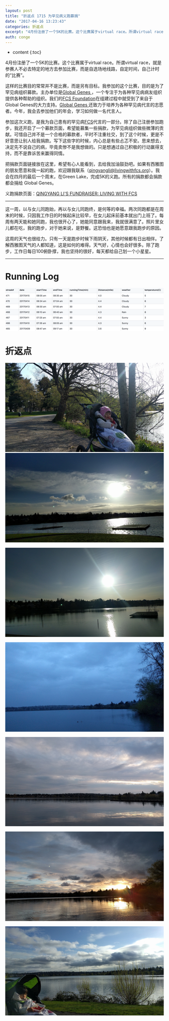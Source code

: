 ```yaml
---
layout: post
title: "折返点 1715 为罕见病义跑募捐"
date: "2017-04-16 13:23:43"
categories: 折返点
excerpt: "4月份注册了一个5K的比赛。这个比赛属于virtual race。所谓virtual race，就是参赛人不必去特定的地方去参加比赛，而是自选场..."
auth: conge
---
```

* content
{:toc}

4月份注册了一个5K的比赛。这个比赛属于virtual race。所谓virtual race，就是参赛人不必去特定的地方去参加比赛，而是自选场地线路，自定时间，自己计时的“比赛”。

这样的比赛目的常常并不是比赛，而是另有目标。我参加的这个比赛，目的是为了罕见病组织募款。主办单位是[Global Genes ](https://globalgenes.org/)，一个专注于为各种罕见病病友组织提供各种帮助的组织。我们的[FCS Foundation](http://www.livingwithfcs.org)在组建过程中就受到了来自于Global Genes的大力支持。[Global Genes ](https://globalgenes.org/)还致力于培养为各种罕见病代言的志愿者。今年，我会去参加他们的年会，学习如何做一名代言人。

参加这次义跑，是我为自己患有的罕见病[FCS](http://www.livingwithfcs.org)代言的一部分。除了自己注册参加跑步，我还开启了一个募款页面，希望能募集一些捐款，为罕见病组织做些微薄的贡献。可惜自己并不是一个合格的募款者，平时不注重社交，到了这个时候，更是不好意思让别人给我捐款。写下这些字的时候，内心总是有些忐忑不安。思来想去，决定先不说自己的病，毕竟卖惨不是我想做的。只是想通过自己积极的行动赢得支持，而不是靠诉苦来赢得同情。

把捐款页面链接放在这里，希望有心人能看到，去给我加油鼓劲吧。如果有西雅图的朋友愿意和我一起的跑，欢迎跟我联系（qingyangli@livingwithfcs.org）。我会在四月的最后一个周末，在Green Lake，完成5K的义跑。所有的捐款都会捐款都会捐给 Global Genes。

义跑捐款页面：[QINGYANG LI'S FUNDRAISER: LIVING WITH FCS](https://www.crowdrise.com/Living-with-FCS)

----

这一周，以与女儿同跑始，再以与女儿同跑终，是何等的幸福。两次同跑都是在周末的时候，只因我工作日的时候起床比较早，在女儿起床前基本就出门上班了。每周有两天能和她同跑，我也很开心了，她能同意跟我来，我就很满意了。照片里女儿都在吃，我的跑步，对于她来说，是野餐。这恐怕也是她愿意跟我跑步的原因。

这周的天气也很给力。只有一天是跑步时候下雨阴天，其他时候都有日出相伴。了解西雅图天气的人都知道，这是如何的难得。天气好，心情也会好很多。除了跑步，工作日每日100俯卧撑，我也坚持的很好，每天都给自己划一个小星星。

----

# Running Log

![Running log week 15 2017](/assets/images/折返点/118382-fce82dc076b7be69.png)

# 折返点

![20170409.jpg](/assets/images/折返点/118382-ec9cce5729344ff9.jpg)
![20170410.jpg](/assets/images/折返点/118382-e247870c74a6237a.jpg)

![20170411.jpg](/assets/images/折返点/118382-d80760904d1fa498.jpg)

![20170412.jpg](/assets/images/折返点/118382-06000caf5516d7b0.jpg)

![20170413.jpg](/assets/images/折返点/118382-a73b08f82c86003f.jpg)

![20170414.jpg](/assets/images/折返点/118382-af58a7114a07df57.jpg)

![20170415.jpg](/assets/images/折返点/118382-f493c23754a2bb0d.jpg)
